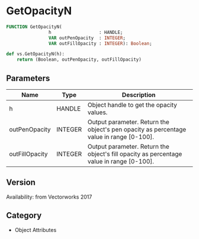# GetOpacityN

```pascal
FUNCTION GetOpacityN(
				h                  : HANDLE;
				VAR outPenOpacity  : INTEGER;
				VAR outFillOpacity : INTEGER): Boolean;
```

```python
def vs.GetOpacityN(h):
    return (Boolean, outPenOpacity, outFillOpacity)
```

## Parameters
|Name|Type|Description|
|---|---|---|
|h|HANDLE|Object handle to get the opacity values.|
|outPenOpacity|INTEGER|Output parameter. Return the object's pen opacity as percentage value in range [0-100].|
|outFillOpacity|INTEGER|Output parameter. Return the object's fill opacity as percentage value in range [0-100].|

## Version
Availability: from Vectorworks 2017

## Category
* Object Attributes

